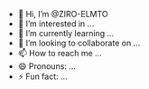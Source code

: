 - 👋 Hi, I’m @ZIRO-ELMTO
- 👀 I’m interested in ...
- 🌱 I’m currently learning ...
- 💞️ I’m looking to collaborate on ...
- 📫 How to reach me ...
- 😄 Pronouns: ...
- ⚡ Fun fact: ...

<!---
ZIRO-ELMTO/ZIRO-ELMTO is a ✨ special ✨ repository because its `README.md` (this file) appears on your GitHub profile.
You can click the Preview link to take a look at your changes.
--->
